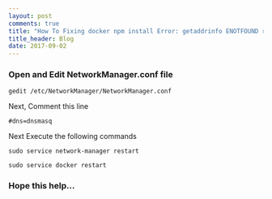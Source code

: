 ```yaml
---
layout: post
comments: true
title: "How To Fixing docker npm install Error: getaddrinfo ENOTFOUND registry.npmjs.org registry.npmjs.org:443"
title_header: Blog
date: 2017-09-02
---
```


<h3>Open and Edit NetworkManager.conf file</h3>

```shell
gedit /etc/NetworkManager/NetworkManager.conf
```

<p>Next, Comment this line</p>

```
#dns=dnsmasq
```

Next Execute the following commands

```shell
sudo service network-manager restart
```

```shell
sudo service docker restart
```

<h3>Hope this help...</h3>

